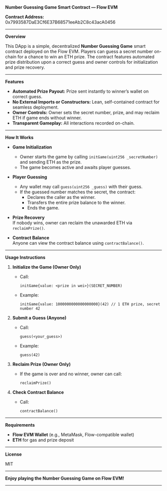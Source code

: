 **Number Guessing Game Smart Contract — Flow EVM**

**Contract Address:**  
0x7993587DaE3Cf6E37B68571eeAb2C8c43acA0456

***

**Overview**

This DApp is a simple, decentralized **Number Guessing Game** smart contract deployed on the Flow EVM. Players can guess a secret number on-chain for a chance to win an ETH prize. The contract features automated prize distribution upon a correct guess and owner controls for initialization and prize recovery.

***

**Features**

- **Automated Prize Payout:** Prize sent instantly to winner’s wallet on correct guess.
- **No External Imports or Constructors:** Lean, self-contained contract for seamless deployment.
- **Owner Controls:** Owner sets the secret number, prize, and may reclaim ETH if game ends without winner.
- **Transparent Gameplay:** All interactions recorded on-chain.

***

**How It Works**

- **Game Initialization**
  - Owner starts the game by calling `initGame(uint256 _secretNumber)` and sending ETH as the prize.
  - The game becomes active and awaits player guesses.

- **Player Guessing**
  - Any wallet may call `guess(uint256 _guess)` with their guess.
  - If the guessed number matches the secret, the contract:
    - Declares the caller as the winner.
    - Transfers the entire prize balance to the winner.
    - Ends the game.

- **Prize Recovery**  
  If nobody wins, owner can reclaim the unawarded ETH via `reclaimPrize()`.

- **Contract Balance**  
  Anyone can view the contract balance using `contractBalance()`.

***

**Usage Instructions**

1. **Initialize the Game (Owner Only)**
    - Call:
      ```solidity
      initGame{value: <prize in wei>}(SECRET_NUMBER)
      ```
    - Example:
      ```solidity
      initGame{value: 1000000000000000000}(42) // 1 ETH prize, secret number 42
      ```

2. **Submit a Guess (Anyone)**
    - Call:
      ```solidity
      guess(<your_guess>)
      ```
    - Example:
      ```solidity
      guess(42)
      ```

3. **Reclaim Prize (Owner Only)**
    - If the game is over and no winner, owner can call:
      ```solidity
      reclaimPrize()
      ```

4. **Check Contract Balance**
    - Call:
      ```solidity
      contractBalance()
      ```

***

**Requirements**

- **Flow EVM Wallet** (e.g., MetaMask, Flow-compatible wallet)
- **ETH** for gas and prize deposit

***

**License**

MIT

***

**Enjoy playing the Number Guessing Game on Flow EVM!**  


---

